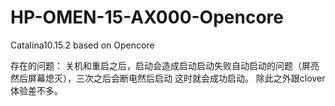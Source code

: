 # HP-OMEN-15-AX000-Opencore
 Catalina10.15.2 based on Opencore
 
 存在的问题：
 关机和重启之后，启动会造成启动启动失败自动启动的问题（屏亮然后屏幕熄灭），三次之后会断电然后启动
 这时就会成功启动。
 除此之外跟clover体验差不多。